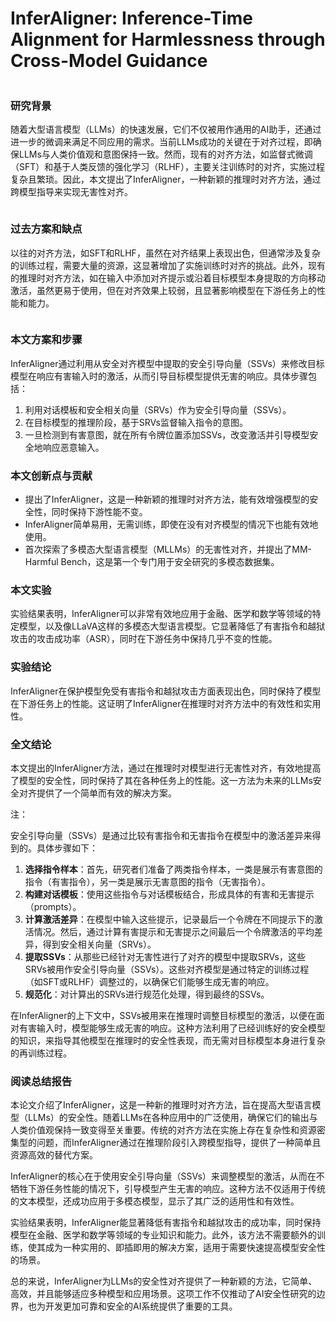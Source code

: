 # InferAligner: Inference-Time Alignment for Harmlessness through Cross-Model Guidance

<figure><img src="../../.gitbook/assets/image (184).png" alt=""><figcaption></figcaption></figure>

### 研究背景

随着大型语言模型（LLMs）的快速发展，它们不仅被用作通用的AI助手，还通过进一步的微调来满足不同应用的需求。当前LLMs成功的关键在于对齐过程，即确保LLMs与人类价值观和意图保持一致。然而，现有的对齐方法，如监督式微调（SFT）和基于人类反馈的强化学习（RLHF），主要关注训练时的对齐，实施过程复杂且繁琐。因此，本文提出了InferAligner，一种新颖的推理时对齐方法，通过跨模型指导来实现无害性对齐。

<figure><img src="../../.gitbook/assets/image (185).png" alt=""><figcaption></figcaption></figure>

### 过去方案和缺点

以往的对齐方法，如SFT和RLHF，虽然在对齐结果上表现出色，但通常涉及复杂的训练过程，需要大量的资源，这显著增加了实施训练时对齐的挑战。此外，现有的推理时对齐方法，如在输入中添加对齐提示或沿着目标模型本身提取的方向移动激活，虽然更易于使用，但在对齐效果上较弱，且显著影响模型在下游任务上的性能和能力。

<figure><img src="../../.gitbook/assets/image (186).png" alt=""><figcaption></figcaption></figure>

### 本文方案和步骤

InferAligner通过利用从安全对齐模型中提取的安全引导向量（SSVs）来修改目标模型在响应有害输入时的激活，从而引导目标模型提供无害的响应。具体步骤包括：

1. 利用对话模板和安全相关向量（SRVs）作为安全引导向量（SSVs）。
2. 在目标模型的推理阶段，基于SRVs监督输入指令的意图。
3. 一旦检测到有害意图，就在所有令牌位置添加SSVs，改变激活并引导模型安全地响应恶意输入。

### 本文创新点与贡献

* 提出了InferAligner，这是一种新颖的推理时对齐方法，能有效增强模型的安全性，同时保持下游性能不变。
* InferAligner简单易用，无需训练，即使在没有对齐模型的情况下也能有效地使用。
* 首次探索了多模态大型语言模型（MLLMs）的无害性对齐，并提出了MM-Harmful Bench，这是第一个专门用于安全研究的多模态数据集。

### 本文实验

实验结果表明，InferAligner可以非常有效地应用于金融、医学和数学等领域的特定模型，以及像LLaVA这样的多模态大型语言模型。它显著降低了有害指令和越狱攻击的攻击成功率（ASR），同时在下游任务中保持几乎不变的性能。

### 实验结论

InferAligner在保护模型免受有害指令和越狱攻击方面表现出色，同时保持了模型在下游任务上的性能。这证明了InferAligner在推理时对齐方法中的有效性和实用性。

### 全文结论

本文提出的InferAligner方法，通过在推理时对模型进行无害性对齐，有效地提高了模型的安全性，同时保持了其在各种任务上的性能。这一方法为未来的LLMs安全对齐提供了一个简单而有效的解决方案。

注：

安全引导向量（SSVs）是通过比较有害指令和无害指令在模型中的激活差异来得到的。具体步骤如下：

1. **选择指令样本**：首先，研究者们准备了两类指令样本，一类是展示有害意图的指令（有害指令），另一类是展示无害意图的指令（无害指令）。
2. **构建对话模板**：使用这些指令与对话模板结合，形成具体的有害和无害提示（prompts）。
3. **计算激活差异**：在模型中输入这些提示，记录最后一个令牌在不同提示下的激活情况。然后，通过计算有害提示和无害提示之间最后一个令牌激活的平均差异，得到安全相关向量（SRVs）。
4. **提取SSVs**：从那些已经针对无害性进行了对齐的模型中提取SRVs，这些SRVs被用作安全引导向量（SSVs）。这些对齐模型是通过特定的训练过程（如SFT或RLHF）调整过的，以确保它们能够生成无害的响应。
5. **规范化**：对计算出的SRVs进行规范化处理，得到最终的SSVs。

在InferAligner的上下文中，SSVs被用来在推理时调整目标模型的激活，以便在面对有害输入时，模型能够生成无害的响应。这种方法利用了已经训练好的安全模型的知识，来指导其他模型在推理时的安全性表现，而无需对目标模型本身进行复杂的再训练过程。

### 阅读总结报告

本论文介绍了InferAligner，这是一种新的推理时对齐方法，旨在提高大型语言模型（LLMs）的安全性。随着LLMs在各种应用中的广泛使用，确保它们的输出与人类价值观保持一致变得至关重要。传统的对齐方法在实施上存在复杂性和资源密集型的问题，而InferAligner通过在推理阶段引入跨模型指导，提供了一种简单且资源高效的替代方案。

InferAligner的核心在于使用安全引导向量（SSVs）来调整模型的激活，从而在不牺牲下游任务性能的情况下，引导模型产生无害的响应。这种方法不仅适用于传统的文本模型，还成功应用于多模态模型，显示了其广泛的适用性和有效性。

实验结果表明，InferAligner能显著降低有害指令和越狱攻击的成功率，同时保持模型在金融、医学和数学等领域的专业知识和能力。此外，该方法不需要额外的训练，使其成为一种实用的、即插即用的解决方案，适用于需要快速提高模型安全性的场景。

总的来说，InferAligner为LLMs的安全性对齐提供了一种新颖的方法，它简单、高效，并且能够适应多种模型和应用场景。这项工作不仅推动了AI安全性研究的边界，也为开发更加可靠和安全的AI系统提供了重要的工具。
